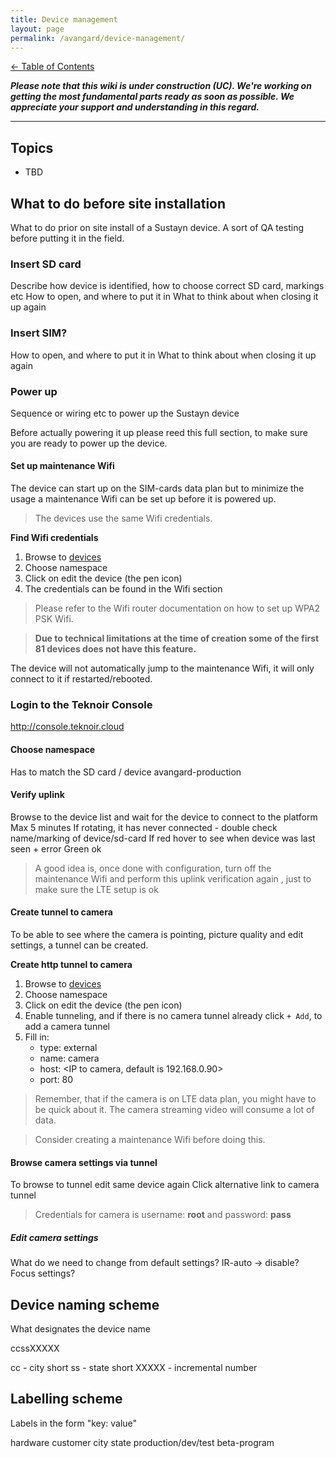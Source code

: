 ```yaml
---
title: Device management
layout: page
permalink: /avangard/device-management/
---
```


[<- Table of Contents](index.md)

_**Please note that this wiki is under construction (UC). We're working on getting the most fundamental parts ready as soon as possible. We appreciate your support and understanding in this regard.**_

---
## Topics
* TBD

## What to do before site installation
What to do prior on site install of a Sustayn device. A sort of QA testing before putting it in the field.

### Insert SD card
Describe how device is identified, how to choose correct SD card, markings etc
How to open, and where to put it in
What to think about when closing it up again

### Insert SIM?
How to open, and where to put it in
What to think about when closing it up again

### Power up
Sequence or wiring etc to power up the Sustayn device

Before actually powering it up please reed this full section, to make sure you are ready to power up the device.

#### Set up maintenance Wifi
The device can start up on the SIM-cards data plan but to minimize the usage a maintenance Wifi can be set up before it
is powered up.

> The devices use the same Wifi credentials.

**Find Wifi credentials**
1. Browse to [devices](https://console.teknoir.cloud/_/devices/)
2. Choose namespace
3. Click on edit the device (the pen icon)
4. The credentials can be found in the Wifi section

> Please refer to the Wifi router documentation on how to set up WPA2 PSK Wifi.

> **Due to technical limitations at the time of creation some of the first 81 devices does not have this feature.**

The device will not automatically jump to the maintenance Wifi, it will only connect to it if restarted/rebooted.

### Login to the Teknoir Console
http://console.teknoir.cloud

#### Choose namespace
Has to match the SD card / device
avangard-production

#### Verify uplink
Browse to the device list and wait for the device to connect to the platform
Max 5 minutes
If rotating, it has never connected - double check name/marking of device/sd-card
If red hover to see when device was last seen + error
Green ok

> A good idea is, once done with configuration, turn off the maintenance Wifi and perform this uplink verification again
> , just to make sure the LTE setup is ok

#### Create tunnel to camera
To be able to see where the camera is pointing, picture quality and edit settings, a tunnel can be created.

**Create http tunnel to camera**
1. Browse to [devices](https://console.teknoir.cloud/_/devices/)
2. Choose namespace
3. Click on edit the device (the pen icon)
4. Enable tunneling, and if there is no camera tunnel already click `+ Add`, to add a camera tunnel
5. Fill in:
    * type: external
    * name: camera
    * host: <IP to camera, default is 192.168.0.90>
    * port: 80

> Remember, that if the camera is on LTE data plan, you might have to be quick about it. The camera streaming video
> will consume a lot of data.

> Consider creating a maintenance Wifi before doing this.

#### Browse camera settings via tunnel
To browse to tunnel edit same device again
Click alternative link to camera tunnel

> Credentials for camera is username: **root** and password: **pass**

##### Edit camera settings
What do we need to change from default settings?
IR-auto -> disable?
Focus settings?

## Device naming scheme
What designates the device name

ccssXXXXX

cc - city short
ss - state short
XXXXX - incremental number

## Labelling scheme
Labels in the form "key: value"

hardware
customer
city
state
production/dev/test
beta-program
